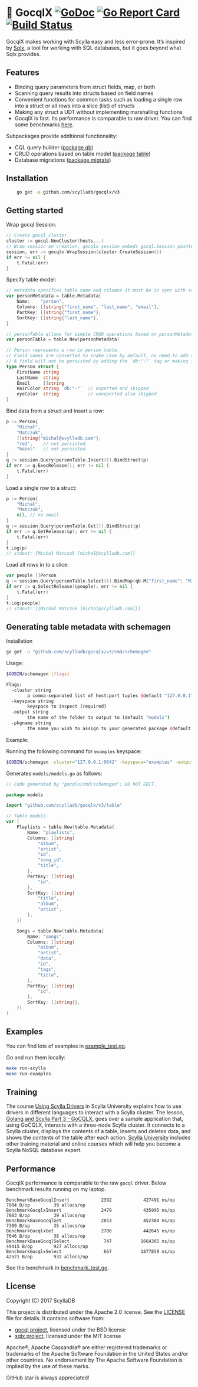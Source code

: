 # 🚀 GocqlX [![GoDoc](https://pkg.go.dev/badge/github.com/scylladb/gocqlx/v3.svg)](https://pkg.go.dev/github.com/scylladb/gocqlx/v3) [![Go Report Card](https://goreportcard.com/badge/github.com/scylladb/gocqlx)](https://goreportcard.com/report/github.com/scylladb/gocqlx) [![Build Status](https://travis-ci.org/scylladb/gocqlx.svg?branch=master)](https://travis-ci.org/scylladb/gocqlx)

GocqlX makes working with Scylla easy and less error-prone.
It’s inspired by [Sqlx](https://github.com/jmoiron/sqlx), a tool for working with SQL databases, but it goes beyond what Sqlx provides.

## Features

* Binding query parameters from struct fields, map, or both
* Scanning query results into structs based on field names
* Convenient functions for common tasks such as loading a single row into a struct or all rows into a slice (list) of structs
* Making any struct a UDT without implementing marshalling functions
* GocqlX is fast. Its performance is comparable to raw driver. You can find some benchmarks [here](#performance).

Subpackages provide additional functionality:

* CQL query builder ([package qb](https://github.com/scylladb/gocqlx/blob/master/qb))
* CRUD operations based on table model ([package table](https://github.com/scylladb/gocqlx/blob/master/table))
* Database migrations ([package migrate](https://github.com/scylladb/gocqlx/blob/master/migrate))

## Installation

```bash
    go get -u github.com/scylladb/gocqlx/v3
```

## Getting started

Wrap gocql Session:

```go
// Create gocql cluster.
cluster := gocql.NewCluster(hosts...)
// Wrap session on creation, gocqlx session embeds gocql.Session pointer. 
session, err := gocqlx.WrapSession(cluster.CreateSession())
if err != nil {
	t.Fatal(err)
}
```

Specify table model:

```go
// metadata specifies table name and columns it must be in sync with schema.
var personMetadata = table.Metadata{
	Name:    "person",
	Columns: []string{"first_name", "last_name", "email"},
	PartKey: []string{"first_name"},
	SortKey: []string{"last_name"},
}

// personTable allows for simple CRUD operations based on personMetadata.
var personTable = table.New(personMetadata)

// Person represents a row in person table.
// Field names are converted to snake case by default, no need to add special tags.
// A field will not be persisted by adding the `db:"-"` tag or making it unexported.
type Person struct {
	FirstName string
	LastName  string
	Email     []string
	HairColor string `db:"-"`  // exported and skipped
	eyeColor  string           // unexported also skipped
}
```

Bind data from a struct and insert a row:

```go
p := Person{
	"Michał",
	"Matczuk",
	[]string{"michal@scylladb.com"},
	"red",    // not persisted
	"hazel"   // not persisted
}
q := session.Query(personTable.Insert()).BindStruct(p)
if err := q.ExecRelease(); err != nil {
	t.Fatal(err)
}
```

Load a single row to a struct:

```go
p := Person{
	"Michał",
	"Matczuk",
	nil, // no email
}
q := session.Query(personTable.Get()).BindStruct(p)
if err := q.GetRelease(&p); err != nil {
	t.Fatal(err)
}
t.Log(p)
// stdout: {Michał Matczuk [michal@scylladb.com]}
```

Load all rows in to a slice:

```go
var people []Person
q := session.Query(personTable.Select()).BindMap(qb.M{"first_name": "Michał"})
if err := q.SelectRelease(&people); err != nil {
	t.Fatal(err)
}
t.Log(people)
// stdout: [{Michał Matczuk [michal@scylladb.com]}]
```

## Generating table metadata with schemagen

Installation

```bash
go get -u "github.com/scylladb/gocqlx/v3/cmd/schemagen"
```

Usage:
```bash
$GOBIN/schemagen [flags]

Flags:
  -cluster string
    	a comma-separated list of host:port tuples (default "127.0.0.1")
  -keyspace string
    	keyspace to inspect (required)
  -output string
    	the name of the folder to output to (default "models")
  -pkgname string
    	the name you wish to assign to your generated package (default "models") 
```

Example:

Running the following command for `examples` keyspace: 
```bash
$GOBIN/schemagen -cluster="127.0.0.1:9042" -keyspace="examples" -output="models" -pkgname="models"
```

Generates `models/models.go` as follows:
```go
// Code generated by "gocqlx/cmd/schemagen"; DO NOT EDIT.

package models

import "github.com/scylladb/gocqlx/v3/table"

// Table models.
var (
	Playlists = table.New(table.Metadata{
		Name: "playlists",
		Columns: []string{
			"album",
			"artist",
			"id",
			"song_id",
			"title",
		},
		PartKey: []string{
			"id",
		},
		SortKey: []string{
			"title",
			"album",
			"artist",
		},
	})

	Songs = table.New(table.Metadata{
		Name: "songs",
		Columns: []string{
			"album",
			"artist",
			"data",
			"id",
			"tags",
			"title",
		},
		PartKey: []string{
			"id",
		},
		SortKey: []string{},
	})
)
```

## Examples

You can find lots of examples in [example_test.go](https://github.com/scylladb/gocqlx/blob/master/example_test.go).

Go and run them locally:

```bash
make run-scylla
make run-examples
```

## Training

The course [Using Scylla Drivers](https://university.scylladb.com/courses/using-scylla-drivers) in Scylla University explains how to use drivers in different languages to interact with a Scylla cluster. The lesson, [Golang and Scylla Part 3 - GoCQLX](https://university.scylladb.com/courses/using-scylla-drivers/lessons/golang-and-scylla-part-3-gocqlx/), goes over a sample application that, using GoCQLX, interacts with a three-node Scylla cluster. It connects to a Scylla cluster, displays the contents of a table, inserts and deletes data, and shows the contents of the table after each action. [Scylla University](https://university.scylladb.com/) includes other training material and online courses which will help you become a Scylla NoSQL database expert.

## Performance

GocqlX performance is comparable to the raw `gocql` driver.
Below benchmark results running on my laptop.

```
BenchmarkBaseGocqlInsert            2392            427491 ns/op            7804 B/op         39 allocs/op
BenchmarkGocqlxInsert               2479            435995 ns/op            7803 B/op         39 allocs/op
BenchmarkBaseGocqlGet               2853            452384 ns/op            7309 B/op         35 allocs/op
BenchmarkGocqlxGet                  2706            442645 ns/op            7646 B/op         38 allocs/op
BenchmarkBaseGocqlSelect             747           1664365 ns/op           49415 B/op        927 allocs/op
BenchmarkGocqlxSelect                667           1877859 ns/op           42521 B/op        932 allocs/op
```

See the benchmark in [benchmark_test.go](https://github.com/scylladb/gocqlx/blob/master/benchmark_test.go).

## License

Copyright (C) 2017 ScyllaDB

This project is distributed under the Apache 2.0 license. See the [LICENSE](https://github.com/scylladb/gocqlx/blob/master/LICENSE) file for details.
It contains software from:

* [gocql project](https://github.com/gocql/gocql), licensed under the BSD license
* [sqlx project](https://github.com/jmoiron/sqlx), licensed under the MIT license

Apache®, Apache Cassandra® are either registered trademarks or trademarks of 
the Apache Software Foundation in the United States and/or other countries. 
No endorsement by The Apache Software Foundation is implied by the use of these marks.

GitHub star is always appreciated!
